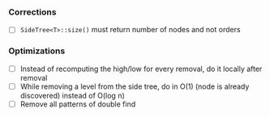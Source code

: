 ### Corrections

- [ ] `SideTree<T>::size()` must return number of nodes and not orders

### Optimizations

- [ ] Instead of recomputing the high/low for every removal, do it locally after removal
- [ ] While removing a level from the side tree, do in O(1) (node is already discovered) instead of O(log n)
- [ ] Remove all patterns of double find
